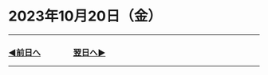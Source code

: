 # 2023年10月20日（金）

---

### [◀️前日へ](https://github.com/yuasys/chatty-journal/blob/main/2023/10/2023-10-19.md)&emsp;&emsp;&emsp;&emsp;[翌日へ▶️](https://github.com/yuasys/chatty-journal/blob/main/2023/10/2023-10-21.md)

---
